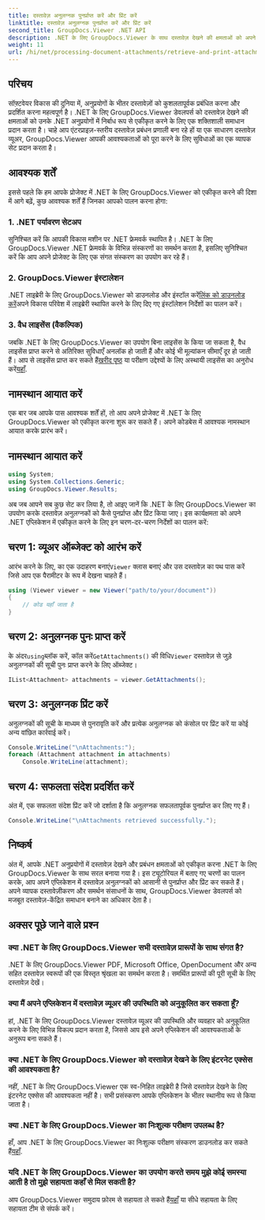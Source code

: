 ```yaml
---
title: दस्तावेज़ अनुलग्नक पुनर्प्राप्त करें और प्रिंट करें
linktitle: दस्तावेज़ अनुलग्नक पुनर्प्राप्त करें और प्रिंट करें
second_title: GroupDocs.Viewer .NET API
description: .NET के लिए GroupDocs.Viewer के साथ दस्तावेज़ देखने की क्षमताओं को अपने .NET अनुप्रयोगों में सहजता से एकीकृत करें। दस्तावेज़ अनुलग्नकों को सहजता से पुनर्प्राप्त और प्रिंट करें।
weight: 11
url: /hi/net/processing-document-attachments/retrieve-and-print-attachments/
---
```

## परिचय
सॉफ़्टवेयर विकास की दुनिया में, अनुप्रयोगों के भीतर दस्तावेज़ों को कुशलतापूर्वक प्रबंधित करना और प्रदर्शित करना महत्वपूर्ण है। .NET के लिए GroupDocs.Viewer डेवलपर्स को दस्तावेज़ देखने की क्षमताओं को उनके .NET अनुप्रयोगों में निर्बाध रूप से एकीकृत करने के लिए एक शक्तिशाली समाधान प्रदान करता है। चाहे आप एंटरप्राइज़-स्तरीय दस्तावेज़ प्रबंधन प्रणाली बना रहे हों या एक साधारण दस्तावेज़ व्यूअर, GroupDocs.Viewer आपकी आवश्यकताओं को पूरा करने के लिए सुविधाओं का एक व्यापक सेट प्रदान करता है।
## आवश्यक शर्तें
इससे पहले कि हम आपके प्रोजेक्ट में .NET के लिए GroupDocs.Viewer को एकीकृत करने की दिशा में आगे बढ़ें, कुछ आवश्यक शर्तें हैं जिनका आपको पालन करना होगा:
### 1. .NET पर्यावरण सेटअप
सुनिश्चित करें कि आपकी विकास मशीन पर .NET फ्रेमवर्क स्थापित है। .NET के लिए GroupDocs.Viewer .NET फ्रेमवर्क के विभिन्न संस्करणों का समर्थन करता है, इसलिए सुनिश्चित करें कि आप अपने प्रोजेक्ट के लिए एक संगत संस्करण का उपयोग कर रहे हैं।
### 2. GroupDocs.Viewer इंस्टालेशन
 .NET लाइब्रेरी के लिए GroupDocs.Viewer को डाउनलोड और इंस्टॉल करें[लिंक को डाउनलोड करें](https://releases.groupdocs.com/viewer/net/)अपने विकास परिवेश में लाइब्रेरी स्थापित करने के लिए दिए गए इंस्टॉलेशन निर्देशों का पालन करें।
### 3. वैध लाइसेंस (वैकल्पिक)
 जबकि .NET के लिए GroupDocs.Viewer का उपयोग बिना लाइसेंस के किया जा सकता है, वैध लाइसेंस प्राप्त करने से अतिरिक्त सुविधाएँ अनलॉक हो जाती हैं और कोई भी मूल्यांकन सीमाएँ दूर हो जाती हैं। आप से लाइसेंस प्राप्त कर सकते हैं[खरीद पृष्ठ](https://purchase.groupdocs.com/buy) या परीक्षण उद्देश्यों के लिए अस्थायी लाइसेंस का अनुरोध करें[यहाँ](https://purchase.groupdocs.com/temporary-license/).

## नामस्थान आयात करें
एक बार जब आपके पास आवश्यक शर्तें हों, तो आप अपने प्रोजेक्ट में .NET के लिए GroupDocs.Viewer को एकीकृत करना शुरू कर सकते हैं। अपने कोडबेस में आवश्यक नामस्थान आयात करके प्रारंभ करें।
## नामस्थान आयात करें
```csharp
using System;
using System.Collections.Generic;
using GroupDocs.Viewer.Results;
```

अब जब आपने सब कुछ सेट कर लिया है, तो आइए जानें कि .NET के लिए GroupDocs.Viewer का उपयोग करके दस्तावेज़ अनुलग्नकों को कैसे पुनर्प्राप्त और प्रिंट किया जाए। इस कार्यक्षमता को अपने .NET एप्लिकेशन में एकीकृत करने के लिए इन चरण-दर-चरण निर्देशों का पालन करें:
## चरण 1: व्यूअर ऑब्जेक्ट को आरंभ करें
 आरंभ करने के लिए, का एक उदाहरण बनाएं`Viewer` क्लास बनाएं और उस दस्तावेज़ का पथ पास करें जिसे आप एक पैरामीटर के रूप में देखना चाहते हैं।
```csharp
using (Viewer viewer = new Viewer("path/to/your/document"))
{
    // कोड यहाँ जाता है
}
```
## चरण 2: अनुलग्नक पुनः प्राप्त करें
 के अंदर`using`ब्लॉक करें, कॉल करें`GetAttachments()` की विधि`Viewer` दस्तावेज़ से जुड़े अनुलग्नकों की सूची पुनः प्राप्त करने के लिए ऑब्जेक्ट।
```csharp
IList<Attachment> attachments = viewer.GetAttachments();
```
## चरण 3: अनुलग्नक प्रिंट करें
अनुलग्नकों की सूची के माध्यम से पुनरावृति करें और प्रत्येक अनुलग्नक को कंसोल पर प्रिंट करें या कोई अन्य वांछित कार्रवाई करें।
```csharp
Console.WriteLine("\nAttachments:");
foreach (Attachment attachment in attachments)
    Console.WriteLine(attachment);
```
## चरण 4: सफलता संदेश प्रदर्शित करें
अंत में, एक सफलता संदेश प्रिंट करें जो दर्शाता है कि अनुलग्नक सफलतापूर्वक पुनर्प्राप्त कर लिए गए हैं।
```csharp
Console.WriteLine("\nAttachments retrieved successfully.");
```

## निष्कर्ष
अंत में, आपके .NET अनुप्रयोगों में दस्तावेज़ देखने और प्रबंधन क्षमताओं को एकीकृत करना .NET के लिए GroupDocs.Viewer के साथ सरल बनाया गया है। इस ट्यूटोरियल में बताए गए चरणों का पालन करके, आप अपने एप्लिकेशन में दस्तावेज़ अनुलग्नकों को आसानी से पुनर्प्राप्त और प्रिंट कर सकते हैं। अपने व्यापक दस्तावेज़ीकरण और समर्थन संसाधनों के साथ, GroupDocs.Viewer डेवलपर्स को मजबूत दस्तावेज़-केंद्रित समाधान बनाने का अधिकार देता है।
## अक्सर पूछे जाने वाले प्रश्न
### क्या .NET के लिए GroupDocs.Viewer सभी दस्तावेज़ प्रारूपों के साथ संगत है?
.NET के लिए GroupDocs.Viewer PDF, Microsoft Office, OpenDocument और अन्य सहित दस्तावेज़ स्वरूपों की एक विस्तृत श्रृंखला का समर्थन करता है। समर्थित प्रारूपों की पूरी सूची के लिए दस्तावेज़ देखें।
### क्या मैं अपने एप्लिकेशन में दस्तावेज़ व्यूअर की उपस्थिति को अनुकूलित कर सकता हूँ?
हां, .NET के लिए GroupDocs.Viewer दस्तावेज़ व्यूअर की उपस्थिति और व्यवहार को अनुकूलित करने के लिए विभिन्न विकल्प प्रदान करता है, जिससे आप इसे अपने एप्लिकेशन की आवश्यकताओं के अनुरूप बना सकते हैं।
### क्या .NET के लिए GroupDocs.Viewer को दस्तावेज़ देखने के लिए इंटरनेट एक्सेस की आवश्यकता है?
नहीं, .NET के लिए GroupDocs.Viewer एक स्व-निहित लाइब्रेरी है जिसे दस्तावेज़ देखने के लिए इंटरनेट एक्सेस की आवश्यकता नहीं है। सभी प्रसंस्करण आपके एप्लिकेशन के भीतर स्थानीय रूप से किया जाता है।
### क्या .NET के लिए GroupDocs.Viewer का निःशुल्क परीक्षण उपलब्ध है?
 हाँ, आप .NET के लिए GroupDocs.Viewer का निःशुल्क परीक्षण संस्करण डाउनलोड कर सकते हैं[यहाँ](https://releases.groupdocs.com/).
### यदि .NET के लिए GroupDocs.Viewer का उपयोग करते समय मुझे कोई समस्या आती है तो मुझे सहायता कहाँ से मिल सकती है?
 आप GroupDocs.Viewer समुदाय फ़ोरम से सहायता ले सकते हैं[यहाँ](https://forum.groupdocs.com/c/viewer/9) या सीधे सहायता के लिए सहायता टीम से संपर्क करें।